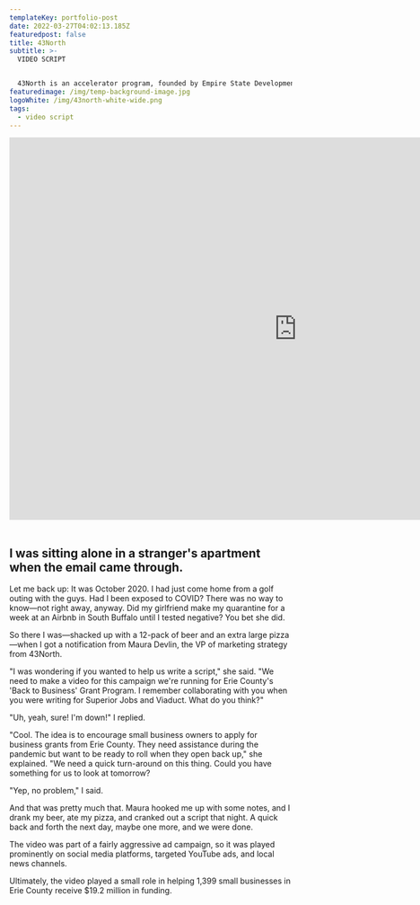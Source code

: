 ```yaml
---
templateKey: portfolio-post
date: 2022-03-27T04:02:13.185Z
featuredpost: false
title: 43North
subtitle: >-
  VIDEO SCRIPT


  43North is an accelerator program, founded by Empire State Development and the State of New York, that hosts an annual startup competition. The company invests $5 million per year to attract and cultivate high-growth companies in Buffalo, New York.
featuredimage: /img/temp-background-image.jpg
logoWhite: /img/43north-white-wide.png
tags:
  - video script
---
```

<iframe width="1024" height="681" src="https://www.youtube.com/embed/VeASx6hNwzg" title="YouTube video player" frameborder="0" allow="accelerometer; autoplay; clipboard-write; encrypted-media; gyroscope; picture-in-picture" allowfullscreen></iframe>
<br>
<br>

## I was sitting alone in a stranger's apartment when the email came through.

Let me back up: It was October 2020. I had just come home from a golf outing with the guys. Had I been exposed to COVID? There was no way to know—not right away, anyway. Did my girlfriend make my quarantine for a week at an Airbnb in South Buffalo until I tested negative? You bet she did.

So there I was—shacked up with a 12-pack of beer and an extra large pizza—when I got a notification from Maura Devlin, the VP of marketing strategy from 43North.

"I was wondering if you wanted to help us write a script," she said. "We need to make a video for this campaign we're running for Erie County's 'Back to Business' Grant Program. I remember collaborating with you when you were writing for Superior Jobs and Viaduct. What do you think?"

"Uh, yeah, sure! I'm down!" I replied.

"Cool. The idea is to encourage small business owners to apply for business grants from Erie County. They need assistance during the pandemic but want to be ready to roll when they open back up," she explained. "We need a quick turn-around on this thing. Could you have something for us to look at tomorrow? 

"Yep, no problem," I said.

And that was pretty much that. Maura hooked me up with some notes, and I drank my beer, ate my pizza, and cranked out a script that night. A quick back and forth the next day, maybe one more, and we were done. 

The video was part of a fairly aggressive ad campaign, so it was played prominently on social media platforms, targeted YouTube ads, and local news channels. 

Ultimately, the video played a small role in helping 1,399 small businesses in Erie County receive $19.2 million in funding.
